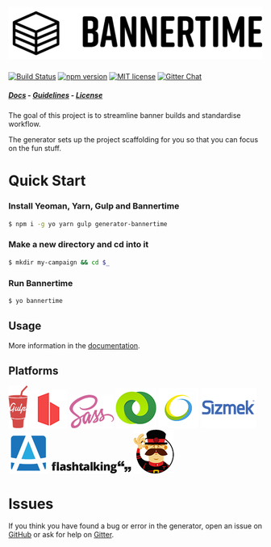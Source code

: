 # ![Logo](generators/app/templates/src/base/images/logo.png)

[![Build Status](https://travis-ci.org/pyramidium/generator-bannertime.svg?branch=master)](https://travis-ci.org/pyramidium/generator-bannertime)
[![npm version](http://img.shields.io/npm/v/generator-bannertime.svg?style=flat)](https://npmjs.org/package/generator-bannertime "View this project on npm")
[![MIT license](http://img.shields.io/badge/license-MIT-brightgreen.svg)](https://bannertime.github.io/license)
[![Gitter Chat](http://img.shields.io/badge/chat-online-brightgreen.svg)](https://gitter.im/pyramidium/generator-bannertime)

##### [Docs](https://bannertime.github.io/) - [Guidelines](https://bannertime.github.io/guides/contributing) - [License](https://bannertime.github.io/license)

The goal of this project is to streamline banner builds and standardise workflow.

The generator sets up the project scaffolding for you so that you can focus on the fun stuff.


# Quick Start

### Install Yeoman, Yarn, Gulp and Bannertime

```bash
$ npm i -g yo yarn gulp generator-bannertime
```


### Make a new directory and cd into it

```bash
$ mkdir my-campaign && cd $_
```


### Run Bannertime

```bash
$ yo bannertime
```


## Usage

More information in the [documentation](https://bannertime.github.io/).


## Platforms

![Logo](assets/gulp.png)
![Logo](assets/browsersync.png)
![Logo](assets/sass.png)
![Logo](assets/doubleclick.png)
![Logo](assets/adform.png)
![Logo](assets/sizmek.png)
![Logo](assets/atlas.png)
![Logo](assets/flashtalking.jpg)
![Logo](assets/yeoman.png)


# Issues

If you think you have found a bug or error in the generator, open an issue on [GitHub](https://github.com/pyramidium/generator-bannertime/issues) or ask for help on [Gitter](https://gitter.im/pyramidium/generator-bannertime).

